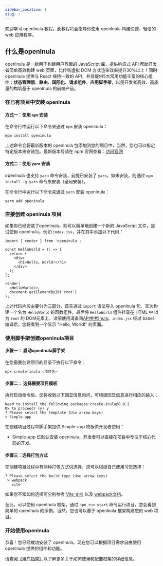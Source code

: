 ```yaml
---
sidebar_position: 1
slug: /
---
```


欢迎学习 openInula 教程。此教程将会指导你使用 openInula 构建快速、轻便的 web 应用程序。

## 什么是openInula

openInula 是一款用于构建用户界面的 JavaScript 库，提供响应式 API 帮助开发者简单高效构建 web 页面，比传统虚拟 DOM 方式渲染效率提升30%以上！同时 openInula 提供与 React 保持一致的 API，并且提供5大常用功能丰富的核心组件：**状态管理器**、**路由**、**国际化**、**请求组件**、**应用脚手架**，以便开发者高效、高质量的构筑基于 openInula 的前端产品。

### 在已有项目中安装 openInula

#### 方式一：使用 `npm` 安装

在命令行中运行以下命令来通过 `npm` 安装 openInula：

```
npm install openinula
```

上述命令会将最新版本的 openInula 包添加到您的项目中，当然，您也可以指定特定版本来安装包。最新版本号请在 npm 官网查看：[访问官网](https://www.npmjs.com/package/openinula)

#### 方式二：使用 `yarn` 安装

openInula 也支持 `yarn` 命令安装，前提已安装了 `yarn`，如未安装，则通过 `npm install -g yarn` 命令来安装（全局安装）。

在命令行中运行以下命令来通过 `yarn` 安装 openInula：

```
yarn add openinula
```

### 直接创建 openInula 项目

如果你已经安装了openInula，则可以简单地创建一个新的 JavaScript 文件，尝试使用 openInula，例如 `index.jsx`，并在其中添加以下代码：

```tsx
import { render } from 'openinula';

const HelloWorld = () => {
  return (
    <div>
      <h1>Hello, World!</h1>
    </div>
  );
};

render(
  <HelloWorld/>,
  document.getElementById('root')
);
```

上述代码片段主要分为三部分，首先通过 `import` 语法导入 openInula 包，其次构建一个名为 `HelloWorld` 的函数组件，最后将 `HelloWorld` 组件挂载在 HTML 中 id 为 `root` 的 DOM元素上，详细使用请查阅[API参考Inula](https://docs.openinula.net/apis/Inula)。`index.jsx` 经过 babel 编译后，您将看到一个显示 "Hello, World!" 的页面。

### 使用脚手架创建openInula项目

#### 步骤一： 启动openInula脚手架

在您需要创建项目的目录下执行以下命令：

```bash
npx create-inula <项目名>
```

#### 步骤二： 选择需要项目模板

执行启动命令后，您将收到以下回显信息询问，可根据回显信息进行相应的输入：

```
Need to install the following packages:create-inula@0.0.2
Ok to proceed? (y) y
? Please select the template (Use arrow keys)
> Simple-app
```

在创建项目过程中脚手架提供 Simple-app 模板供开发者使用：
- Simple-app 已默认安装 openInula，开发者可以直接在项目中专注于核心代码的开发。

#### 步骤三：选择打包方式

在创建项目过程中有两种打包方式供选择，您可以根据自己使用习惯选择：

```
? Please select the build type (Use arrow keys)
 > webpack
   vite
```

如果您不知如何选择可分别参考 [Vite 文档](https://cn.vitejs.dev/) 以及 [webpack文档](https://webpack.js.org/)。

至此，可以使用 openInula 框架，通过 `npm run start` 命令运行项目，您会看到简单的 openInula 的示例。当然，您也可以基于 openInula 框架构建您的 web 项目。

### 开始使用openInula

恭喜！您已经成功安装了 openInula。现在您可以根据项目需求自由使用 openInula 提供的组件和功能。

请查阅[《用户指南》](/docs/用户指南)以了解更多关于如何使用和配置框架的详细信息。
